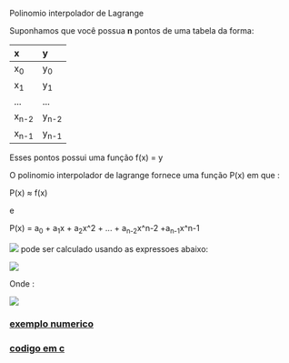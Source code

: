 Polinomio interpolador de Lagrange

Suponhamos que você possua **n** pontos de uma tabela da forma:

| x | y |
| :---- | :---- |
| x<sub>0</sub> | y<sub>0</sub> |
| x<sub>1</sub> | y<sub>1</sub> |
| ... | ... |
| x<sub>n-2</sub> | y<sub>n-2</sub> |
| x<sub>n-1</sub> | y<sub>n-1</sub> |

Esses pontos possui uma função f(x) = y

O polinomio interpolador  de lagrange fornece uma função P(x)
em que :

P(x) &approx; f(x)

e 

P(x) = a<sub>0</sub> + a<sub>1</sub>x + a<sub>2</sub>x^2 + ... + a<sub>n-2</sub>x^n-2 +a<sub>n-1</sub>x^n-1



<img src="https://latex.codecogs.com/svg.latex?\Large&space;P(x)"/> pode ser calculado usando as expressoes abaixo:


<img src="https://latex.codecogs.com/svg.latex?\Large&space;P(x)%20=%20\sum_{i=0}^{n-1}f(x_i)\ast%20L_i(x)"/> 

Onde :

<img src="https://latex.codecogs.com/svg.latex?\Large&space;L_i(x)=\prod_{j=0,j\neq%20i}^{n-1}\left(\frac{x-x_j}{x_i-x_j}\right)"/>


### [exemplo numerico](exemplo.md)

### [codigo em c](code.md)




